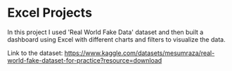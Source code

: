 # Excel Projects

In this project I used 'Real World Fake Data' dataset and then built a dashboard using Excel with different charts and filters to visualize the data.

Link to the dataset: https://www.kaggle.com/datasets/mesumraza/real-world-fake-dataset-for-practice?resource=download
